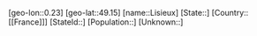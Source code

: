 ﻿---
location: [49.15,0.23]
type: City
tags:
- geo/City


SpocWebEntityId: 32043
isDeleted: false
confidential: public

---
[geo-lon::0.23]
[geo-lat::49.15]
[name::Lisieux]
[State::]
[Country::[[France]]]
[StateId::]
[Population::]
[Unknown::]

